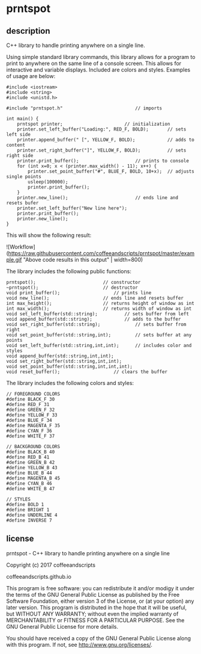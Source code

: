 # prntspot
## description
C++ library to handle printing anywhere on a single line.

Using simple standard library commands, this library allows for a program to print to anywhere on the same line of a console screen. This allows for interactive and variable displays. Included are colors and styles. Examples of usage are below:

~~~
#include <iostream>
#include <string>
#include <unistd.h>

#include "prntspot.h" 							// imports

int main() {
	prntspot printer; 						// initialization
	printer.set_left_buffer("Loading:", RED_F, BOLD); 		// sets left side
	printer.append_buffer(" [", YELLOW_F, BOLD); 			// adds to content
	printer.set_right_buffer("]", YELLOW_F, BOLD); 			// sets right side
	printer.print_buffer(); 					// prints to console
	for (int x=0; x < (printer.max_width() - 11); x++) {
		printer.set_point_buffer("#", BLUE_F, BOLD, 10+x); 	// adjusts single points
		usleep(100000);
		printer.print_buffer();
	}
	printer.new_line(); 						// ends line and resets bufer
	printer.set_left_buffer("New line here");
	printer.print_buffer();
	printer.new_line();
}
~~~
This will show the following result:

![Workflow](https://raw.githubusercontent.com/coffeeandscripts/prntspot/master/example.gif "Above code results in this output" | width=800)

The library includes the following public functions:
~~~
prntspot(); 						// constructor
~prntspot(); 						// destructor
void print_buffer(); 					// prints line
void new_line(); 					// ends line and resets buffer
int max_height(); 					// returns height of window as int
int max_width(); 					// returns width of window as int
void set_left_buffer(std::string); 			// sets buffer from left
void append_buffer(std::string); 			// adds to the buffer
void set_right_buffer(std::string); 			// sets buffer from right
void set_point_buffer(std::string,int); 		// sets buffer at any points
void set_left_buffer(std::string,int,int); 		// includes color and styles
void append_buffer(std::string,int,int);
void set_right_buffer(std::string,int,int);
void set_point_buffer(std::string,int,int,int);
void reset_buffer(); 					// clears the buffer

~~~
The library includes the following colors and styles:
~~~
// FOREGROUND COLORS
#define BLACK_F 30
#define RED_F 31
#define GREEN_F 32
#define YELLOW_F 33
#define BLUE_F 34
#define MAGENTA_F 35
#define CYAN_F 36
#define WHITE_F 37

// BACKGROUND COLORS
#define BLACK_B 40
#define RED_B 41
#define GREEN_B 42
#define YELLOW_B 43
#define BLUE_B 44
#define MAGENTA_B 45
#define CYAN_B 46
#define WHITE_B 47

// STYLES
#define BOLD 1
#define BRIGHT 1
#define UNDERLINE 4
#define INVERSE 7

~~~

## license
prntspot - C++ library to handle printing anywhere on a single line

Copyright (c) 2017 coffeeandscripts

coffeeandscripts.github.io

This program is free software: you can redistribute it and/or modigy it under the terms of the GNU General Public License as published by the Free Software Foundation, either version 3 of the License, or (at your option) any later version. This program is distributed in the hope that it will be useful, but WITHOUT ANY WARRANTY; without even the implied warranty of MERCHANTABILITY or FITNESS FOR A PARTICULAR PURPOSE. See the GNU General Public License for more details.

You should have received a copy of the GNU General Public License along with this program. If not, see http://www.gnu.org/licenses/.
